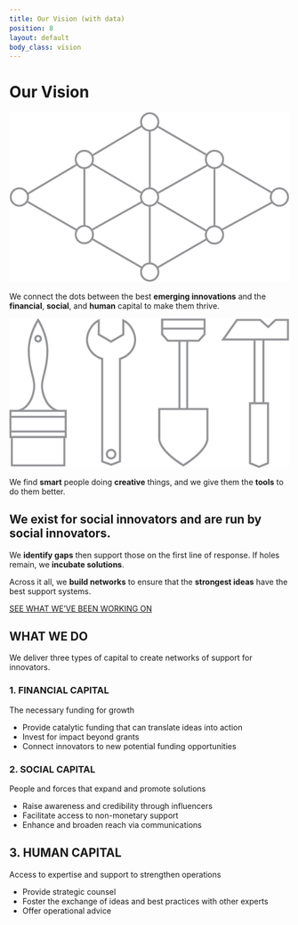 ```yaml
---
title: Our Vision (with data)
position: 8
layout: default
body_class: vision
---
```


# Our Vision

![](/assets/img/vision_lattice@x2.png)

We connect the dots between the best **emerging innovations** and the **financial**, **social**, and **human** capital to make them thrive.

![](/assets/img/vision_tools@x2.png)

We find **smart** people doing **creative** things, and we give them the **tools** to do them better.

## We exist for social innovators and are run by social innovators.

We **identify gaps** then support those on the first line of response. If holes remain, we **incubate solutions**.

Across it all, we **build networks** to ensure that the **strongest ideas** have the best support systems.

[SEE WHAT WE’VE BEEN WORKING ON](/initiatives/)

## WHAT WE DO

We deliver three types of capital to create networks of support for innovators.

### 1. FINANCIAL CAPITAL

The necessary funding for growth

* Provide catalytic funding that can translate ideas into action
* Invest for impact beyond grants 
* Connect innovators to new potential funding opportunities

### 2. SOCIAL CAPITAL

People and forces that expand and promote solutions

* Raise awareness and credibility through influencers
* Facilitate access to non\-monetary support 
* Enhance and broaden reach via communications

## 3. HUMAN CAPITAL

Access to expertise and support to strengthen operations

* Provide strategic counsel
* Foster the exchange of ideas and best practices with other experts
* Offer operational advice
